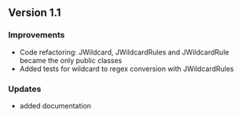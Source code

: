 ## Version 1.1

### Improvements

- Code refactoring: JWildcard, JWildcardRules and JWildcardRule became the only public classes   
- Added tests for wildcard to regex conversion with JWildcardRules

### Updates

- added documentation
